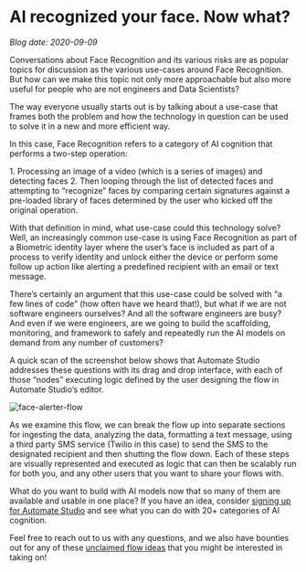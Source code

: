 # AI recognized your face. Now what?

*Blog date: 2020-09-09*

Conversations about Face Recognition and its various risks are as popular topics for discussion as the various use-cases around Face Recognition. But how can we make this topic not only more approachable but also more useful for people who are not engineers and Data Scientists?

The way everyone usually starts out is by talking about a use-case that frames both the problem and how the technology in question can be used to solve it in a new and more efficient way.

In this case, Face Recognition refers to a category of AI cognition that performs a two-step operation:

1\. Processing an image of a video (which is a series of images) and detecting faces
2\. Then looping through the list of detected faces and attempting to “recognize” faces by comparing certain signatures against a pre-loaded library of faces determined by the user who kicked off the original operation.

With that definition in mind, what use-case could this technology solve? Well, an increasingly common use-case is using Face Recognition as part of a Biometric identity layer where the user’s face is included as part of a process to verify identity and unlock either the device or perform some follow up action like alerting a predefined recipient with an email or text message.

There’s certainly an argument that this use-case could be solved with “a few lines of code” (how often have we heard that!), but what if we are not software engineers ourselves? And all the software engineers are busy? And even if we were engineers, are we going to build the scaffolding, monitoring, and framework to safely and repeatedly run the AI models on demand from any number of customers?

A quick scan of the screenshot below shows that Automate Studio addresses these questions with its drag and drop interface, with each of those “nodes” executing logic defined by the user designing the flow in Automate Studio’s editor.

![face-alerter-flow](/_automateBlog2-img1.png)

As we examine this flow, we can break the flow up into separate sections for ingesting the data, analyzing the data, formatting a text message, using a third party SMS service (Twilio in this case) to send the SMS to the designated recipient and then shutting the flow down. Each of these steps are visually represented and executed as logic that can then be scalably run for both you, and any other users that you want to share your flows with.

What do you want to build with AI models now that so many of them are available and usable in one place? If you have an idea, consider [signing up for Automate Studio](https://veritone.com/onboarding/#/signUp?type=automate&Lead_Source_Detail=Automate%20Blog2%20Face%20Recognition%20Flow) and see what you can do with 20+ categories of AI cognition.

Feel free to reach out to us with any questions, and we also have bounties out for any of these [unclaimed flow ideas](https://docs.veritone.com/#/automate-studio/flow-bounties/README) that you might be interested in taking on!
